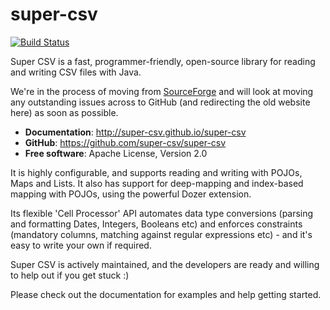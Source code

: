 super-csv
=========

[![Build Status](https://travis-ci.org/super-csv/super-csv.svg?branch=master)](https://travis-ci.org/super-csv/super-csv)

Super CSV is a fast, programmer-friendly, open-source library for reading and writing CSV files with Java.

We're in the process of moving from [SourceForge](https://sourceforge.net/projects/supercsv/) and will look at moving any outstanding issues across to GitHub (and redirecting the old website here) as soon as possible. 

* **Documentation**: http://super-csv.github.io/super-csv
* **GitHub**: https://github.com/super-csv/super-csv
* **Free software**: Apache License, Version 2.0

It is highly configurable, and supports reading and writing with POJOs, Maps and Lists. It also has support for deep-mapping and index-based mapping with POJOs, using the powerful Dozer extension.

Its flexible 'Cell Processor' API automates data type conversions (parsing and formatting Dates, Integers, Booleans etc) and enforces constraints (mandatory columns, matching against regular expressions etc) - and it's easy to write your own if required.

Super CSV is actively maintained, and the developers are ready and willing to help out if you get stuck :)

Please check out the documentation for examples and help getting started.
